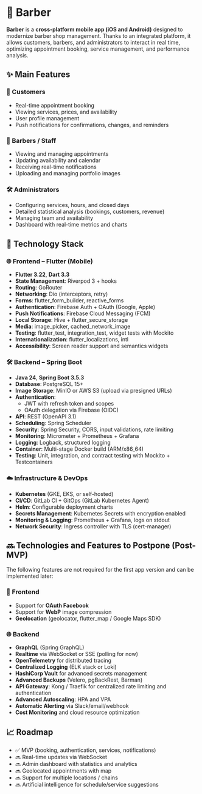 # 💈 Barber

**Barber** is a **cross-platform mobile app (iOS and Android)** designed to modernize barber shop management. Thanks to an integrated platform, it allows customers, barbers, and administrators to interact in real time, optimizing appointment booking, service management, and performance analysis.

## ✨ Main Features

### 👤 Customers
- Real-time appointment booking
- Viewing services, prices, and availability
- User profile management
- Push notifications for confirmations, changes, and reminders

### 💼 Barbers / Staff
- Viewing and managing appointments
- Updating availability and calendar
- Receiving real-time notifications
- Uploading and managing portfolio images

### 🛠️ Administrators
- Configuring services, hours, and closed days
- Detailed statistical analysis (bookings, customers, revenue)
- Managing team and availability
- Dashboard with real-time metrics and charts

## 🧱 Technology Stack

### 🌐 Frontend – Flutter (Mobile)

- **Flutter 3.22**, **Dart 3.3**
- **State Management**: Riverpod 3 + hooks
- **Routing**: GoRouter
- **Networking**: Dio (interceptors, retry)
- **Forms**: flutter_form_builder, reactive_forms
- **Authentication**: Firebase Auth + OAuth (Google, Apple)
- **Push Notifications**: Firebase Cloud Messaging (FCM)
- **Local Storage**: Hive + flutter_secure_storage
- **Media**: image_picker, cached_network_image
- **Testing**: flutter_test, integration_test, widget tests with Mockito
- **Internationalization**: flutter_localizations, intl
- **Accessibility**: Screen reader support and semantics widgets

### 🛠 Backend – Spring Boot

- **Java 24**, **Spring Boot 3.5.3**
- **Database**: PostgreSQL 15+
- **Image Storage**: MinIO or AWS S3 (upload via presigned URLs)
- **Authentication**:
  - JWT with refresh token and scopes
  - OAuth delegation via Firebase (OIDC)
- **API**: REST (OpenAPI 3.1)
- **Scheduling**: Spring Scheduler
- **Security**: Spring Security, CORS, input validations, rate limiting
- **Monitoring**: Micrometer + Prometheus + Grafana
- **Logging**: Logback, structured logging
- **Container**: Multi-stage Docker build (ARM/x86_64)
- **Testing**: Unit, integration, and contract testing with Mockito + Testcontainers

### ☁️ Infrastructure & DevOps

- **Kubernetes** (GKE, EKS, or self-hosted)
- **CI/CD**: GitLab CI + GitOps (GitLab Kubernetes Agent)
- **Helm**: Configurable deployment charts
- **Secrets Management**: Kubernetes Secrets with encryption enabled
- **Monitoring & Logging**: Prometheus + Grafana, logs on stdout
- **Network Security**: Ingress controller with TLS (cert-manager)

## 🔜 Technologies and Features to Postpone (Post-MVP)

The following features are not required for the first app version and can be implemented later:

### 🔧 Frontend
- Support for **OAuth Facebook**
- Support for **WebP** image compression
- **Geolocation** (geolocator, flutter_map / Google Maps SDK)

### 🌐 Backend
- **GraphQL** (Spring GraphQL)
- **Realtime** via WebSocket or SSE (polling for now)
- **OpenTelemetry** for distributed tracing
- **Centralized Logging** (ELK stack or Loki)
- **HashiCorp Vault** for advanced secrets management
- **Advanced Backups** (Velero, pgBackRest, Barman)
- **API Gateway**: Kong / Traefik for centralized rate limiting and authentication
- **Advanced Autoscaling**: HPA and VPA
- **Automatic Alerting** via Slack/email/webhook
- **Cost Monitoring** and cloud resource optimization

## 📈 Roadmap

- ✅ MVP (booking, authentication, services, notifications)
- 🔜 Real-time updates via WebSocket
- 🔜 Admin dashboard with statistics and analytics
- 🔜 Geolocated appointments with map
- 🔜 Support for multiple locations / chains
- 🔜 Artificial intelligence for schedule/service suggestions